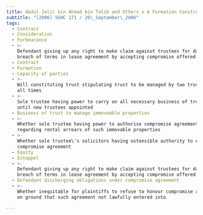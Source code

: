 ```yaml
---
title: Abdul Jalil bin Ahmad bin Talib and Others v A Formation Construction Pte Ltd
subtitle: "[2006] SGHC 171 / 26\_September\_2006"
tags:
  - Contract
  - Consideration
  - Forbearance
  - >-
    Defendant giving up any right to make claim against trustees for damages for
    breach of terms in lease agreement by accepting compromise offered
  - Contract
  - Formation
  - Capacity of parties
  - >-
    Will constituting trust stipulating trust to be managed by two trustees at
    all times
  - >-
    Sole trustee having power to carry on all necessary business of trust only
    until new trustees appointed
  - Business of trust to manage immoveable properties
  - >-
    Whether sole trustee having power to authorise compromise agreement
    regarding rental arrears of such immovable properties
  - >-
    Whether sole trustee\'s solicitors having ostensible authority to effect
    compromise agreement
  - Equity
  - Estoppel
  - >-
    Defendant giving up any right to make claim against trustees for damages for
    breach of terms in lease agreement by accepting compromise offered
  - Defendant discharging obligations under compromise agreement
  - >-
    Whether inequitable for plaintiffs to refuse to honour compromise agreement
    on ground that such agreement not lawfully entered into

---
```


